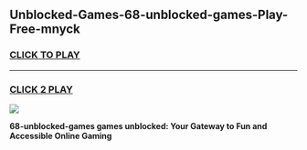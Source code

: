 
## Unblocked-Games-68-unblocked-games-Play-Free-mnyck
<h3>
<a href="https://premium76.site?title=68-unblocked-games&ref=17A">CLICK TO PLAY</a></h3>
<hr>

<h3>
<a href="https://premium76.site?title=68-unblocked-games&ref=17A">CLICK 2 PLAY</a>
  
</h3>

<a href="https://premium76.site?title=68-unblocked-games&ref=17A"><img src="https://clearcache.store/games.png"></a>


**68-unblocked-games games unblocked: Your Gateway to Fun and Accessible Online Gaming**
